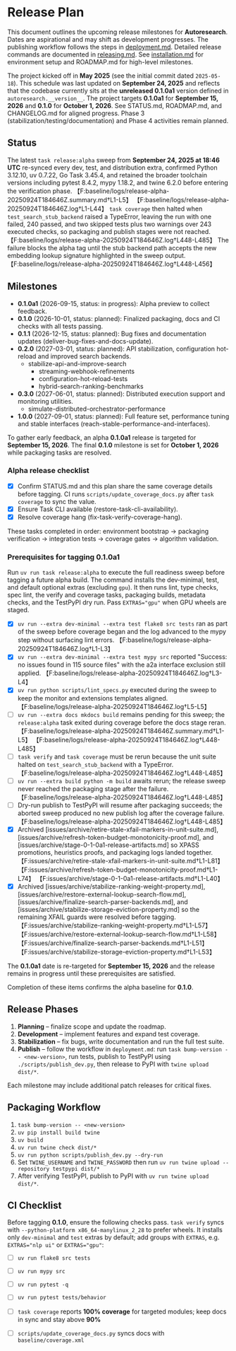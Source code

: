 # Release Plan

This document outlines the upcoming release milestones for **Autoresearch**.
Dates are aspirational and may shift as development progresses.
The publishing workflow follows the steps in
[deployment.md](deployment.md). Detailed release commands are documented in
[releasing.md](releasing.md). See
[installation.md](installation.md) for environment setup and
ROADMAP.md for high-level milestones.

The project kicked off in **May 2025** (see the initial commit dated
`2025-05-18`). This schedule was last updated on **September 24, 2025** and
reflects that the codebase currently sits at the **unreleased 0.1.0a1** version
defined in `autoresearch.__version__`. The project targets **0.1.0a1** for
**September 15, 2026** and **0.1.0** for **October 1, 2026**. See
STATUS.md, ROADMAP.md, and CHANGELOG.md for aligned progress. Phase 3
(stabilization/testing/documentation) and Phase 4 activities remain planned.

## Status

The latest `task release:alpha` sweep from **September 24, 2025 at 18:46 UTC**
re-synced every dev, test, and distribution extra, confirmed Python 3.12.10,
uv 0.7.22, Go Task 3.45.4, and retained the broader toolchain versions
including pytest 8.4.2, mypy 1.18.2, and twine 6.2.0 before entering the
verification phase.
【F:baseline/logs/release-alpha-20250924T184646Z.summary.md†L1-L5】
【F:baseline/logs/release-alpha-20250924T184646Z.log†L1-L44】
`task coverage` then halted when `test_search_stub_backend` raised a TypeError,
leaving the run with one failed, 240 passed, and two skipped tests plus two
warnings over 243 executed checks, so packaging and publish stages were not
reached.【F:baseline/logs/release-alpha-20250924T184646Z.log†L448-L485】 The
failure blocks the alpha tag until the stub backend path accepts the new
embedding lookup signature highlighted in the sweep output.【F:baseline/logs/release-alpha-20250924T184646Z.log†L448-L456】
## Milestones

- **0.1.0a1** (2026-09-15, status: in progress): Alpha preview to collect
  feedback.
- **0.1.0** (2026-10-01, status: planned): Finalized packaging, docs and CI
  checks with all tests passing.
- **0.1.1** (2026-12-15, status: planned): Bug fixes and documentation
  updates (deliver-bug-fixes-and-docs-update).
- **0.2.0** (2027-03-01, status: planned): API stabilization, configuration
  hot-reload and improved search backends.
  - stabilize-api-and-improve-search
    - streaming-webhook-refinements
    - configuration-hot-reload-tests
    - hybrid-search-ranking-benchmarks
- **0.3.0** (2027-06-01, status: planned): Distributed execution support and
  monitoring utilities.
  - simulate-distributed-orchestrator-performance
- **1.0.0** (2027-09-01, status: planned): Full feature set, performance
  tuning and stable interfaces
  (reach-stable-performance-and-interfaces).

To gather early feedback, an alpha **0.1.0a1** release is targeted for
**September 15, 2026**. The final **0.1.0** milestone is set for
**October 1, 2026** while packaging tasks are resolved.

### Alpha release checklist

- [x] Confirm STATUS.md and this plan share the same coverage details before
  tagging. CI runs `scripts/update_coverage_docs.py` after `task coverage` to
  sync the value.
- [x] Ensure Task CLI available (restore-task-cli-availability).
- [x] Resolve coverage hang (fix-task-verify-coverage-hang).

These tasks completed in order: environment bootstrap → packaging verification
→ integration tests → coverage gates → algorithm validation.

### Prerequisites for tagging 0.1.0a1

Run `uv run task release:alpha` to execute the full readiness sweep before
tagging a future alpha build. The command installs the dev-minimal, test, and
default optional extras (excluding `gpu`). It then runs lint, type checks, spec
lint, the verify and coverage tasks, packaging builds, metadata checks, and the
TestPyPI dry run. Pass `EXTRAS="gpu"` when GPU wheels are staged.

- [x] `uv run --extra dev-minimal --extra test flake8 src tests` ran as part of
  the sweep before coverage began and the log advanced to the mypy step without
  surfacing lint errors.
  【F:baseline/logs/release-alpha-20250924T184646Z.log†L1-L3】
- [x] `uv run --extra dev-minimal --extra test mypy src` reported "Success: no
  issues found in 115 source files" with the a2a interface exclusion still
  applied.
  【F:baseline/logs/release-alpha-20250924T184646Z.log†L3-L4】
- [x] `uv run python scripts/lint_specs.py` executed during the sweep to keep
  the monitor and extensions templates aligned.
  【F:baseline/logs/release-alpha-20250924T184646Z.log†L5-L5】
- [ ] `uv run --extra docs mkdocs build` remains pending for this sweep; the
  `release:alpha` task exited during coverage before the docs stage reran.
  【F:baseline/logs/release-alpha-20250924T184646Z.summary.md†L1-L5】
  【F:baseline/logs/release-alpha-20250924T184646Z.log†L448-L485】
- [ ] `task verify` and `task coverage` must be rerun because the unit suite
  halted on `test_search_stub_backend` with a TypeError.
  【F:baseline/logs/release-alpha-20250924T184646Z.log†L448-L485】
- [ ] `uv run --extra build python -m build` awaits rerun; the release sweep
  never reached the packaging stage after the failure.
  【F:baseline/logs/release-alpha-20250924T184646Z.log†L448-L485】
- [ ] Dry-run publish to TestPyPI will resume after packaging succeeds; the
  aborted sweep produced no new publish log after the coverage failure.
  【F:baseline/logs/release-alpha-20250924T184646Z.log†L448-L485】
- [x] Archived
  [issues/archive/retire-stale-xfail-markers-in-unit-suite.md],
  [issues/archive/refresh-token-budget-monotonicity-proof.md], and
  [issues/archive/stage-0-1-0a1-release-artifacts.md] so XPASS promotions,
  heuristics proofs, and packaging logs landed together.
  【F:issues/archive/retire-stale-xfail-markers-in-unit-suite.md†L1-L81】
  【F:issues/archive/refresh-token-budget-monotonicity-proof.md†L1-L74】
  【F:issues/archive/stage-0-1-0a1-release-artifacts.md†L1-L40】
- [x] Archived
  [issues/archive/stabilize-ranking-weight-property.md],
  [issues/archive/restore-external-lookup-search-flow.md],
  [issues/archive/finalize-search-parser-backends.md], and
  [issues/archive/stabilize-storage-eviction-property.md] so the remaining
  XFAIL guards were resolved before tagging.
  【F:issues/archive/stabilize-ranking-weight-property.md†L1-L57】
  【F:issues/archive/restore-external-lookup-search-flow.md†L1-L58】
  【F:issues/archive/finalize-search-parser-backends.md†L1-L51】
  【F:issues/archive/stabilize-storage-eviction-property.md†L1-L53】

The **0.1.0a1** date is re-targeted for **September 15, 2026** and the release
remains in progress until these prerequisites are satisfied.

Completion of these items confirms the alpha baseline for **0.1.0**.

## Release Phases

1. **Planning** – finalize scope and update the roadmap.
2. **Development** – implement features and expand test coverage.
3. **Stabilization** – fix bugs, write documentation and run the full test
   suite.
4. **Publish** – follow the workflow in `deployment.md`: run
   `task bump-version -- <new-version>`, run tests, publish to TestPyPI using
   `./scripts/publish_dev.py`, then release to PyPI with `twine upload dist/*`.

Each milestone may include additional patch releases for critical fixes.

## Packaging Workflow

1. `task bump-version -- <new-version>`
2. `uv pip install build twine`
3. `uv build`
4. `uv run twine check dist/*`
5. `uv run python scripts/publish_dev.py --dry-run`
6. Set `TWINE_USERNAME` and `TWINE_PASSWORD` then run
   `uv run twine upload --repository testpypi dist/*`
7. After verifying TestPyPI, publish to PyPI with
   `uv run twine upload dist/*`.

## CI Checklist

Before tagging **0.1.0**, ensure the following checks pass. `task verify`
syncs with `--python-platform x86_64-manylinux_2_28` to prefer wheels. It
installs only `dev-minimal` and `test` extras by default; add groups with
`EXTRAS`, e.g. `EXTRAS="nlp ui"` or `EXTRAS="gpu"`:

- [ ] `uv run flake8 src tests`
- [ ] `uv run mypy src`
- [ ] `uv run pytest -q`
- [ ] `uv run pytest tests/behavior`
- [ ] `task coverage` reports **100% coverage** for targeted modules; keep docs
  in sync and stay above **90%**
- [ ] `scripts/update_coverage_docs.py` syncs docs with
  `baseline/coverage.xml`

